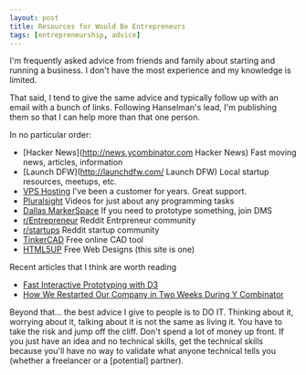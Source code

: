 ```yaml
---
layout: post
title: Resources for Would Be Entrepreneurs
tags: [entrepreneurship, advice]
---
```


I'm frequently asked advice from friends and family about starting and running a business.  I don't have the most experience and my knowledge is limited.

That said, I tend to give the same advice and typically follow up with an email with a bunch of links.  Following Hanselman's lead, I'm publishing them so 
that I can help more than that one person.

In no particular order:

* [Hacker News](http://news.ycombinator.com Hacker News) Fast moving news, articles, information
* [Launch DFW](http://launchdfw.com/ Launch DFW) Local startup resources, meetups, etc.
* [VPS Hosting](http://knownhost.com) I've been a customer for years.  Great support.
* [Pluralsight](http://www.pluralsight.com/training) Videos for just about any programming tasks
* [Dallas MarkerSpace](https://dallasmakerspace.org) If you need to prototype something, join DMS
* [r/Entrepreneur](http://www.reddit.com/r/Entrepreneur) Reddit Entrpreneur community
* [r/startups](http://www.reddit.com/r/startups) Reddit startup community
* [TinkerCAD](https://tinkercad.com/) Free online CAD tool
* [HTML5UP](http://html5up.net/) Free Web Designs (this site is one)

Recent articles that I think are worth reading

* [Fast Interactive Prototyping with D3](http://snips.net/blog/posts/2014/01-10-fast-interactive_prototyping_with_d3_js.html)
* [How We Restarted Our Company in Two Weeks During Y Combinator](http://blog.eventjoy.com/post/79387694078/how-we-restarted-our-company-in-two-weeks-during-y)

Beyond that... the best advice I give to people is to DO IT.  Thinking about it, worrying about it, talking about it is not the same as living it.  You have to 
take the risk and jump off the cliff.  Don't spend a lot of money up front.  If you just have an idea and no technical skills, get the technical skills because 
you'll have no way to validate what anyone technical tells you (whether a freelancer or a [potential] partner).